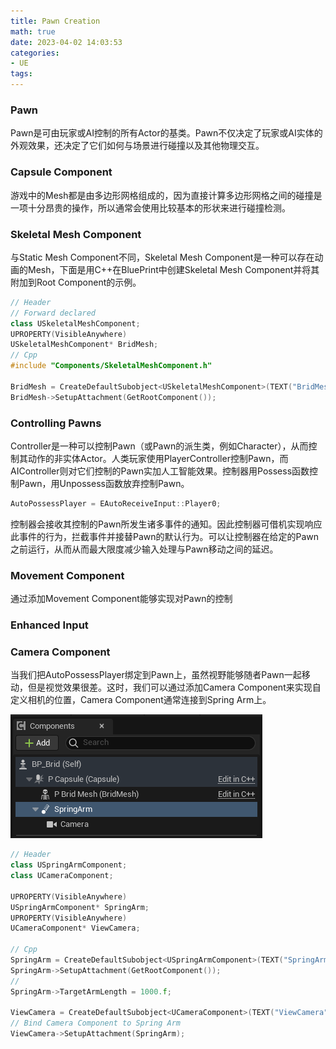 ```yaml
---
title: Pawn Creation
math: true
date: 2023-04-02 14:03:53
categories: 
- UE
tags:
---
```


### Pawn
Pawn是可由玩家或AI控制的所有Actor的基类。Pawn不仅决定了玩家或AI实体的外观效果，还决定了它们如何与场景进行碰撞以及其他物理交互。
<!--more-->
### Capsule Component
游戏中的Mesh都是由多边形网格组成的，因为直接计算多边形网格之间的碰撞是一项十分昂贵的操作，所以通常会使用比较基本的形状来进行碰撞检测。

### Skeletal Mesh Component
与Static Mesh Component不同，Skeletal Mesh Component是一种可以存在动画的Mesh，下面是用C++在BluePrint中创建Skeletal Mesh Component并将其附加到Root Component的示例。

```c++
// Header
// Forward declared
class USkeletalMeshComponent;
UPROPERTY(VisibleAnywhere)
USkeletalMeshComponent* BridMesh;
// Cpp
#include "Components/SkeletalMeshComponent.h"

BridMesh = CreateDefaultSubobject<USkeletalMeshComponent>(TEXT("BridMesh"));
BridMesh->SetupAttachment(GetRootComponent());
```

### Controlling Pawns
Controller是一种可以控制Pawn（或Pawn的派生类，例如Character），从而控制其动作的非实体Actor。人类玩家使用PlayerController控制Pawn，而AIController则对它们控制的Pawn实加人工智能效果。控制器用Possess函数控制Pawn，用Unpossess函数放弃控制Pawn。

```c++
AutoPossessPlayer = EAutoReceiveInput::Player0;
```

控制器会接收其控制的Pawn所发生诸多事件的通知。因此控制器可借机实现响应此事件的行为，拦截事件并接替Pawn的默认行为。可以让控制器在给定的Pawn之前运行，从而从而最大限度减少输入处理与Pawn移动之间的延迟。

### Movement Component
通过添加Movement Component能够实现对Pawn的控制

### Enhanced Input


### Camera Component
当我们把AutoPossessPlayer绑定到Pawn上，虽然视野能够随者Pawn一起移动，但是视觉效果很差。这时，我们可以通过添加Camera Component来实现自定义相机的位置，Camera Component通常连接到Spring Arm上。

![Camera Component](Pawn%20Creation/Camera%20Component.png)

```c++
// Header
class USpringArmComponent;
class UCameraComponent;

UPROPERTY(VisibleAnywhere)
USpringArmComponent* SpringArm;
UPROPERTY(VisibleAnywhere)
UCameraComponent* ViewCamera;

// Cpp
SpringArm = CreateDefaultSubobject<USpringArmComponent>(TEXT("SpringArm"));
SpringArm->SetupAttachment(GetRootComponent());
// 
SpringArm->TargetArmLength = 1000.f;

ViewCamera = CreateDefaultSubobject<UCameraComponent>(TEXT("ViewCamera"));
// Bind Camera Component to Spring Arm
ViewCamera->SetupAttachment(SpringArm);
```


